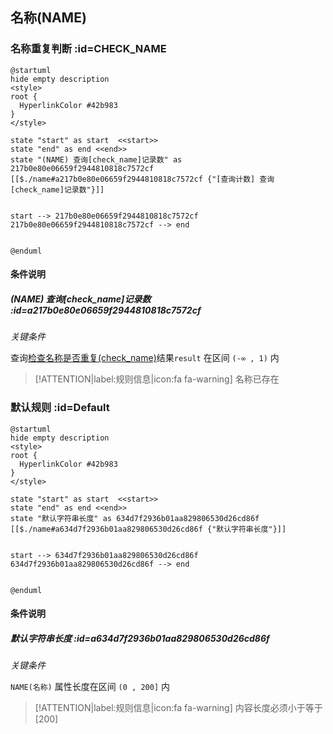 ## 名称(NAME) <!-- {docsify-ignore-all} -->

   

### 名称重复判断 :id=CHECK_NAME

```plantuml
@startuml
hide empty description
<style>
root {
  HyperlinkColor #42b983
}
</style>

state "start" as start  <<start>>
state "end" as end <<end>>
state "(NAME) 查询[check_name]记录数" as 217b0e80e06659f2944810818c7572cf [[$./name#a217b0e80e06659f2944810818c7572cf {"[查询计数] 查询[check_name]记录数"}]]


start --> 217b0e80e06659f2944810818c7572cf 
217b0e80e06659f2944810818c7572cf --> end 


@enduml
```

#### 条件说明

##### (NAME) 查询[check_name]记录数 :id=a217b0e80e06659f2944810818c7572cf


*关键条件*


查询[检查名称是否重复(check_name)]()结果`result` 在区间 `(-∞ , 1)` 内

> [!ATTENTION|label:规则信息|icon:fa fa-warning]
> 名称已存在



### 默认规则 :id=Default

```plantuml
@startuml
hide empty description
<style>
root {
  HyperlinkColor #42b983
}
</style>

state "start" as start  <<start>>
state "end" as end <<end>>
state "默认字符串长度" as 634d7f2936b01aa829806530d26cd86f [[$./name#a634d7f2936b01aa829806530d26cd86f {"默认字符串长度"}]]


start --> 634d7f2936b01aa829806530d26cd86f 
634d7f2936b01aa829806530d26cd86f --> end 


@enduml
```

#### 条件说明

##### 默认字符串长度 :id=a634d7f2936b01aa829806530d26cd86f


*关键条件*


`NAME(名称)` 属性长度在区间 `(0 , 200]` 内

> [!ATTENTION|label:规则信息|icon:fa fa-warning]
> 内容长度必须小于等于[200]







